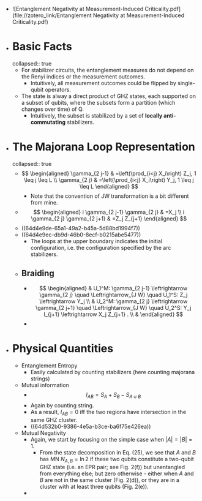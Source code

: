 - ![Entanglement Negativity at Measurement-Induced Criticality.pdf](file://zotero_link/Entanglement Negativity at Measurement-Induced Criticality.pdf)
- # Basic Facts
  collapsed:: true
	- For stabilizer circuits, the entanglement measures do not depend on the Renyi indices or
	  the measurement outcomes.
		- Intuitively, all measurement outcomes could be flipped by single-qubit operators.
	- The state is alway a direct product of GHZ states, each supported on a subset of qubits, where
	  the subsets form a partition (which changes over time) of Q.
		- Intuitively, the subset is stabilized by a set of **locally anti-commutating** stabilizers.
- # The Majorana Loop Representation
  collapsed:: true
	- $$
	  \begin{aligned}
	  \gamma_{2 j-1} & =\left(\prod_{i<j} X_i\right) Z_j, 1 \leq j \leq L \\
	  \gamma_{2 j} & =\left(\prod_{i<j} X_i\right) Y_j, 1 \leq j \leq L
	  \end{aligned}
	  $$
		- Note that the convention of JW transformation is a bit different from mine.
	- $$
	  \begin{aligned}
	  i \gamma_{2 j-1} \gamma_{2 j} & =X_j \\
	  i \gamma_{2 j} \gamma_{2 j+1} & =Z_j Z_{j+1}
	  \end{aligned}
	  $$
	- ((64d4e9de-65a1-49a2-b45a-5d88bd1994f7))
	- ((64d4e9ec-db9d-46b0-8ecf-b0215abe5477))
		- The loops at the upper boundary indicates the initial configuration, i.e. the configuration specified by the arc stabilizers.
	- ## Braiding
		- $$
		  \begin{aligned}
		  & U_1^M: \gamma_{2 j-1} \leftrightarrow \gamma_{2 j} \quad \Leftrightarrow_{J W} \quad U_1^S: Z_j \leftrightarrow Y_j \\
		  & U_2^M: \gamma_{2 j} \leftrightarrow \gamma_{2 j+1} \quad \Leftrightarrow_{J W} \quad U_2^S: Y_j I_{j+1} \leftrightarrow X_j Z_{j+1} . \\
		  &
		  \end{aligned}
		  $$
		-
- # Physical Quantities
	- Entanglement Entropy
		- Easily calculated by counting stabilizers (here counting majorana strings)
	- Mutual information
		- $$
		  I_{A B}=S_A+S_B-S_{A \cup B}
		  $$
		- Again by counting string.
		- As a result, $I_{AB}=0$ iff the two regions have intersection in the same GHZ cluster.
		- ((64d532b0-9386-4e5a-b3ce-ba6f75e426ea))
	- Mutual Negativity
		- Again, we start by focusing on the simple case when $|A|=|B|=1$.
			- From the state decomposition in Eq. (25), we see that $A$ and $B$ has MN $N_{A, B}=\ln 2$ if these two qubits constitute a two-qubit GHZ state (i.e. an EPR pair; see Fig. 2(f)) but unentangled from everything else; but zero otherwise - either when $A$ and $B$ are not in the same cluster (Fig. 2(d)), or they are in a cluster with at least three qubits (Fig. 2(e)).
		-